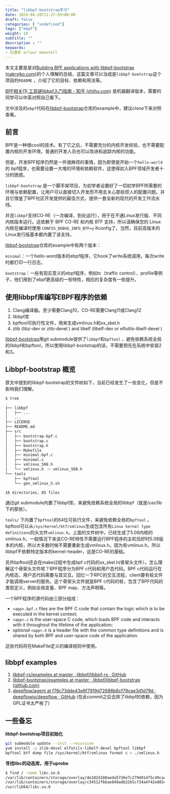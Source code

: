 ```yaml
---
title: "libbpf-bootstrap学习"
date: 2024-04-20T11:27:55+08:00
draft: false
categories: [ "undefined"]
tags: ["ebpf"]
weight: 10
subtitle: ""
description : ""
keywords:
- 刘港欢 arloor moontell
---
```


本文主要是是对[Building BPF applications with libbpf-bootstrap (nakryiko.com)](https://nakryiko.com/posts/libbpf-bootstrap/#the-user-space-side)的个人理解的总结，这篇文章可以当成是`libbpf-bootstrap`这个项目的`README` ，介绍了它的目标、依赖和用法等。

[BPF相关(1) 工具链libbpf入门指南 - 知乎 (zhihu.com)](https://zhuanlan.zhihu.com/p/615573175) 是机器翻译版本，需要的同学可以中英对照自己看下。

文中涉及的`ebpf`代码在[libbpf-bootstrap](https://github.com/libbpf/libbpf-bootstrap)仓库的example中，建议clone下来对照查看。

## 前言

BPF是一种很cool的技术。有了它之后，不需要充分的内核开发经验，也不需要配置内核的开发环境，普通的开发人员也可以改进和追踪内核的功能。

但是，开发BPF程序仍然是一件很麻烦的事情，因为即使是开始一个`hello-world`的 bpf程序，也需要设置一大堆的环境和依赖软件，这使得初入BPF领域开发者十分的困惑。

`libbpf-bootstrap` 是一个脚手架项目，为初学者设置好了一切初学BPF所需要的环境与依赖配置，让用户可以直接切入开发而不用去关心那些烦人的配置问题。并且它借鉴了BPF社区开发提供的最佳方式，提供一套全新的现代的开发工作流水线。

并且`libbpf`支持CO-RE（一次编译，到处运行），用于在不通Linux发行版、不同内核版本运行。这依赖于 BPF CO-RE 和内核 BTF 支持，所以请确保您的 Linux 内核在编译时使用 `CONFIG_DEBUG_INFO_BTF=y` Kconfig了。当然，目前高版本的Linux发行版基本都内置了该支持。

[libbpf-bootstrap](https://github.com/libbpf/libbpf-bootstrap)仓库的example中有两个版本：

`minimal`：一个hello-word版本的ebpf程序，它hook了write系统调用，每次write时都打印一行日志。

`bootstrap`：一些有现实意义的ebpf程序，例如tc（traffic control）、profile等例子，他们用到了ebpf更高级的一些特性，相应的复杂度有一些提升。

## 使用libbpf库编写EBPF程序的依赖

1. Clang编译器。至少需要Clang10，CO-RE需要Clang11或Clang12
2. libbpf库
3. bpftool可执行性文件，用来生成vmlinux.h和xx_skel.h
4. zlib (libz-dev or zlib-devel ) and libelf (libelf-dev or elfutils-libelf-devel )

[libbpf-bootstrap](https://github.com/libbpf/libbpf-bootstrap)用git submodule提供了`libbpf`和`bpftool` ，避免依赖系统全局的libbpf和bpftool，所以使用libbpf-bootstrap的话，不需要预先在系统中安装2和3。

## **Libbpf-bootstrap 概览**

原文中提到的libbpf-bootstrap的文件树如下，当前已经发生了一些变化，但是不影响我们理解。

```bash
$ tree
.
├── libbpf
│   ├── ...
│   ... 
├── LICENSE
├── README.md
├── src
│   ├── bootstrap.bpf.c
│   ├── bootstrap.c
│   ├── bootstrap.h
│   ├── Makefile
│   ├── minimal.bpf.c
│   ├── minimal.c
│   ├── vmlinux_508.h
│   └── vmlinux.h -> vmlinux_508.h
└── tools
    ├── bpftool
    └── gen_vmlinux_h.sh

16 directories, 85 files
```

通过git submodule内置了libbpf库，来避免依赖系统全局的libbpf（就是/usr/lib下的那些）。

`tools/` 下内置了`bpftool`的64位可执行文件，来避免依赖全局的`bpftool` 。bpftool可以从`/sys/kernel/btf/vmlinux`生成包含所有`Linux kernel type definitions`的头文件`vmlinux.h`。上面的文件树中，已经生成了5.08内核的vmlinux.h，一般情况下来说CO-RE特性不需要运行BPF程序的主机恰好时5.08版本的内核，所以大多数时候不需要重新生成vmlinux.h。因为有vmlinux.h，所以libbpf不依赖特定版本的kernel-header，这是CO-RE的基础。

另外bpftool还会在make过程中生成bpf c代码的xx_skel.h(骨架头文件）。怎么理解这个骨架头文件呢？BPF程序分为BPF c代码和用户态代码。BPF c代码运行在内核态，用户态代码需要与其交互。回忆一下RPC的交互流程，client要有桩文件才能调用server的服务。这个骨架头文件就是BPF c代码的桩，包含了BPF代码的类型定义，例如全局变量、BPF map、方法声明等。

一个BPF程序的源代码由三部分组成：

- `<app>.bpf.c` files are the BPF C code that contain the logic which is to be executed in the kernel context;
- `<app>.c` is the user-space C code, which loads BPF code and interacts with it throughout the lifetime of the application;
- *optional* `<app>.h` is a header file with the common type definitions and is shared by both BPF and user-space code of the application.

这些代码将在MakeFile定义的编译规则中使用。

## libbpf examples

1. [libbpf-rs/examples at master · libbpf/libbpf-rs · GitHub](https://github.com/libbpf/libbpf-rs/tree/master/examples)
2. [libbpf-bootstrap/examples at master · libbpf/libbpf-bootstrap (github.com)](https://github.com/libbpf/libbpf-bootstrap/tree/master/examples)
3. [deepflow/agent at f76c73dde43e6f7919d72686b6cf79cae3d1d79d · deepflowio/deepflow · GitHub](https://github.com/deepflowio/deepflow/tree/f76c73dde43e6f7919d72686b6cf79cae3d1d79d/agent)  (在此commit之后去除了libbpf的依赖，因为GPL证书太严格了)

## 一些备忘

**libbpf-bootstrap项目初始化**

```bash
git submodule update --init --recursive
yum install -y zlib-devel elfutils-libelf-devel bpftool libbpf
bpftool btf dump file /sys/kernel/btf/vmlinux format c > ./vmlinux.h
```

**寻找libc的动态库，用于uprobe**

```bash
$ find / -name libc.so.6 
/var/lib/containers/storage/overlay/de102d108aeda5726e7c2794014f5c49caa079542e29c15d0f9dbb9ed9280fc1/diff/usr/lib64/libc.so.6
/var/lib/containers/storage/overlay/c34512f6bae849adb22b5cf34a4f42e8054431ca488cd754020c09a7664dbf46/merged/usr/lib64/libc.so.6
/usr/lib64/libc.so.6
```
